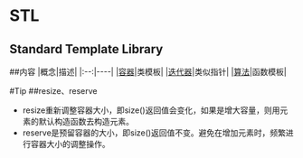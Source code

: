 STL
===
Standard Template Library
-------------------------
##内容
|概念|描述|
|:--:|----|
|[容器](./Container.md)|类模板|
|[迭代器](./Iterator.md)|类似指针|
|[算法](./Alogrithm.md)|函数模板|

#Tip
##resize、reserve
- resize重新调整容器大小，即size()返回值会变化，如果是增大容量，则用元素的默认构造函数去构造元素。
- reserve是预留容器的大小，即size()返回值不变。避免在增加元素时，频繁进行容器大小的调整操作。